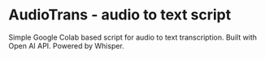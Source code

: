 # AudioTrans - audio to text script
Simple Google Colab based script for audio to text transcription.
Built with Open AI API. Powered by Whisper.
